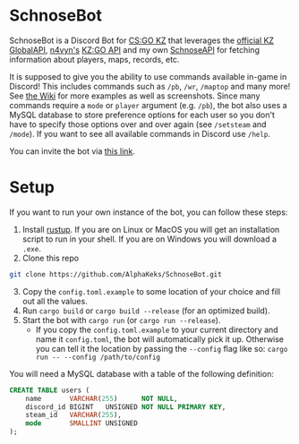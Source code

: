 # SchnoseBot

SchnoseBot is a Discord Bot for [CS:GO KZ](https://forum.gokz.org/) that leverages the
[official KZ GlobalAPI](https://kztimerglobal.com/swagger/index.html?urls.primaryName=V2),
[n4vyn's](https://github.com/n4vyn) [KZ:GO API](https://kzgo.eu/) and my own
[SchnoseAPI](https://github.com/AlphaKeks/SchnoseAPI) for fetching information about players, maps,
records, etc.

It is supposed to give you the ability to use commands available in-game in Discord! This includes
commands such as `/pb`, `/wr`, `/maptop` and many more! See [the
Wiki](https://github.com/AlphaKeks/SchnoseAPI/wiki) for more examples as well as screenshots. Since
many commands require a `mode` or `player` argument (e.g. `/pb`), the bot also uses a MySQL database
to store preference options for each user so you don't have to specify those options over and over
again (see `/setsteam` and `/mode`). If you want to see all available commands in Discord use
`/help`.

You can invite the bot via [this link](https://discord.schnose.xyz/).

# Setup

If you want to run your own instance of the bot, you can follow these steps:

1. Install [rustup](https://rustup.rs/). If you are on Linux or MacOS you will get an installation script to run in your shell. If you are on Windows you will download a `.exe`.
2. Clone this repo

```sh
git clone https://github.com/AlphaKeks/SchnoseBot.git
```

3. Copy the `config.toml.example` to some location of your choice and fill out all the values.
4. Run `cargo build` or `cargo build --release` (for an optimized build).
5. Start the bot with `cargo run` (or `cargo run --release`).
	- If you copy the `config.toml.example` to your current directory and name it `config.toml`, the bot will automatically pick it up. Otherwise you can tell it the location by passing the `--config` flag like so: `cargo run -- --config /path/to/config`

You will need a MySQL database with a table of the following definition:

```sql
CREATE TABLE users (
	name       VARCHAR(255)      NOT NULL,
	discord_id BIGINT   UNSIGNED NOT NULL PRIMARY KEY,
	steam_id   VARCHAR(255),
	mode       SMALLINT UNSIGNED
);
```
